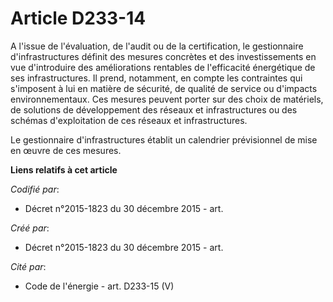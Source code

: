 # Article D233-14

A l'issue de l'évaluation, de l'audit ou de la certification, le gestionnaire d'infrastructures définit des mesures concrètes
et des investissements en vue d'introduire des améliorations rentables de l'efficacité énergétique de ses infrastructures. Il
prend, notamment, en compte les contraintes qui s'imposent à lui en matière de sécurité, de qualité de service ou d'impacts
environnementaux. Ces mesures peuvent porter sur des choix de matériels, de solutions de développement des réseaux et
infrastructures ou des schémas d'exploitation de ces réseaux et infrastructures.

Le gestionnaire d'infrastructures établit un calendrier prévisionnel de mise en œuvre de ces mesures.

**Liens relatifs à cet article**

_Codifié par_:

  - Décret n°2015-1823 du 30 décembre 2015 - art.

_Créé par_:

  - Décret n°2015-1823 du 30 décembre 2015 - art.

_Cité par_:

  - Code de l'énergie - art. D233-15 (V)
